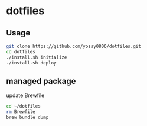 # dotfiles

## Usage

```bash
git clone https://github.com/yossy0806/dotfiles.git
cd dotfiles
./install.sh initialize
./install.sh deploy
```

## managed package

update Brewfile

```bash
cd ~/dotfiles
rm Brewfile
brew bundle dump
```
